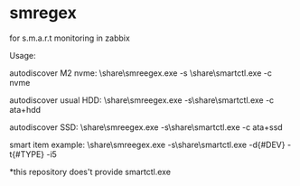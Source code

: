 # smregex
for s.m.a.r.t monitoring in zabbix


Usage:

autodiscover M2 nvme: \\share\smreegex.exe -s \\share\smartctl.exe -c nvme

autodiscover usual HDD: \\share\smreegex.exe -s\\share\smartctl.exe -c ata+hdd

autodiscover SSD: \\share\smreegex.exe -s\\share\smartctl.exe -c ata+ssd

smart item example: \\share\smreegex.exe -s\\share\smartctl.exe -d{#DEV} -t{#TYPE} -i5



*this repository does't provide smartctl.exe

